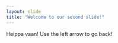 ```yaml
---
layout: slide
title: "Welcome to our second slide!"
---
```

Heippa vaan!
Use the left arrow to go back!
